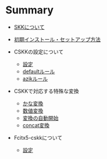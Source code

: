 # Summary

* [SKKについて](README.md)

* [初期インストール・セットアップ方法](setup.md)
  
* CSKKの設定について
  * [設定](CSKK_configuration.md)
  * [defaultルール](CSKK_default_rules.md)
  * [azikルール](CSKK_azik_rules.md)

* CSKKで対応する特殊な変換
  * [かな変換](CSKK_kana_convert.md)  
  * [数値変換](CSKK_numeric.md) 
  * [変換の自動開始](CSKK_auto_start.md)
  * [concat変換](CSKK_lisp.md)
    
* Fcitx5-cskkについて
  * [設定](Fcitx-cskk_configuration.md)
